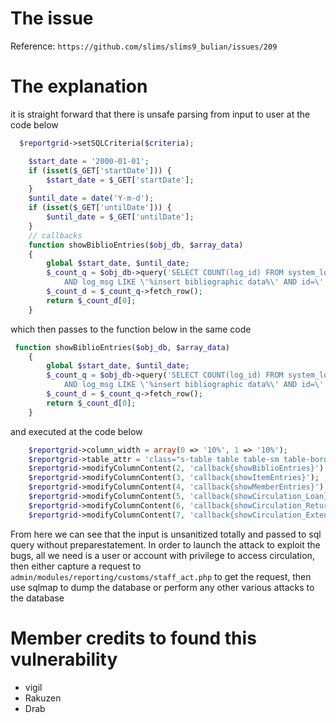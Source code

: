 # The issue
Reference: `https://github.com/slims/slims9_bulian/issues/209`


# The explanation

it is straight forward that there is unsafe parsing from input to user at the code below

```php
  $reportgrid->setSQLCriteria($criteria);

    $start_date = '2000-01-01';
    if (isset($_GET['startDate'])) {
        $start_date = $_GET['startDate'];
    }
    $until_date = date('Y-m-d');
    if (isset($_GET['untilDate'])) {
        $until_date = $_GET['untilDate'];
    }
    // callbacks
    function showBiblioEntries($obj_db, $array_data)
    {
        global $start_date, $until_date;
        $_count_q = $obj_db->query('SELECT COUNT(log_id) FROM system_log WHERE log_location=\'bibliography\' AND log_type=\'staff\'
            AND log_msg LIKE \'%insert bibliographic data%\' AND id=\''.$array_data['2'].'\' AND TO_DAYS(log_date) BETWEEN TO_DAYS(\''.$start_date.'\') AND TO_DAYS(\''.$until_date.'\')');
        $_count_d = $_count_q->fetch_row();
        return $_count_d[0];
    }
```



which then passes to the function below in the same code

```php
 function showBiblioEntries($obj_db, $array_data)
    {
        global $start_date, $until_date;
        $_count_q = $obj_db->query('SELECT COUNT(log_id) FROM system_log WHERE log_location=\'bibliography\' AND log_type=\'staff\'
            AND log_msg LIKE \'%insert bibliographic data%\' AND id=\''.$array_data['2'].'\' AND TO_DAYS(log_date) BETWEEN TO_DAYS(\''.$start_date.'\') AND TO_DAYS(\''.$until_date.'\')');
        $_count_d = $_count_q->fetch_row();
        return $_count_d[0];
    }

```

and executed at the code below

```php
    $reportgrid->column_width = array(0 => '10%', 1 => '10%');
    $reportgrid->table_attr = 'class="s-table table table-sm table-bordered"';
    $reportgrid->modifyColumnContent(2, 'callback{showBiblioEntries}');
    $reportgrid->modifyColumnContent(3, 'callback{showItemEntries}');
    $reportgrid->modifyColumnContent(4, 'callback{showMemberEntries}');
    $reportgrid->modifyColumnContent(5, 'callback{showCirculation_Loan}');
    $reportgrid->modifyColumnContent(6, 'callback{showCirculation_Return}');
    $reportgrid->modifyColumnContent(7, 'callback{showCirculation_Extends}');

```

From here we can see that the input is unsanitized totally and passed to sql query without preparestatement. In order to launch the attack to exploit the bugs, all we need is a user or account with privilege to access circulation, then either capture a request to `admin/modules/reporting/customs/staff_act.php` to get the request, then use sqlmap to dump the database or perform any other various attacks to the database

# Member credits to found this vulnerability

- vigil
- Rakuzen
- Drab
